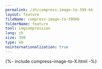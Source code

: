 ```yaml
---
permalink: /zh/compress-image-to-399-kb
layout: feature
fileName: compress-image-to-399kb
folderName: feature
tool: imgcompression
lang: zh
size: 399
type: kb
nointernationalization: true
---
```

{%- include compress-image-to-X.html -%}
      